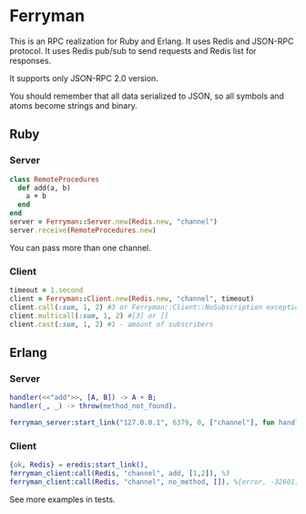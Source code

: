 # Ferryman

This is an RPC realization for Ruby and Erlang. It uses Redis and JSON-RPC protocol.
It uses Redis pub/sub to send requests and Redis list for responses.

It supports only JSON-RPC 2.0 version.

You should remember that all data serialized to JSON, so all symbols and atoms become strings and binary.

## Ruby

### Server
```ruby
class RemoteProcedures
  def add(a, b)
    a + b
  end
end
server = Ferryman::Server.new(Redis.new, "channel")
server.receive(RemoteProcedures.new)
```
You can pass more than one channel. 

### Client
```ruby
timeout = 1.second
client = Ferryman::Client.new(Redis.new, "channel", timeout)
client.call(:sum, 1, 2) #3 or Ferryman::Client::NoSubscription exception
client.multicall(:sum, 1, 2) #[3] or []
client.cast(:sum, 1, 2) #1 - amount of subscribers
```

## Erlang

### Server
```erlang
handler(<<"add">>, [A, B]) -> A + B;
handler(_, _) -> throw(method_not_found).

ferryman_server:start_link("127.0.0.1", 6379, 0, ["channel"], fun handler/2),
```

### Client
```erlang
{ok, Redis} = eredis:start_link(),
ferryman_client:call(Redis, "channel", add, [1,2]), %3
ferryman_client:call(Redis, "channel", no_method, []). %{error, -32601, <<"Method not found.">>}
```

See more examples in tests.
